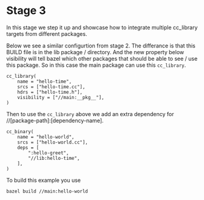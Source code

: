 # Stage 3

In this stage we step it up and showcase how to integrate multiple cc_library targets from different packages.

Below we see a similar configurtion from stage 2. The differance is that this BUILD file is in the lib package / directory. And the new property below visibility will tell bazel which other packages that should be able to see / use this package. So in this case the main package can use this ```cc_library```. 
```
cc_library(
    name = "hello-time",
    srcs = ["hello-time.cc"],
    hdrs = ["hello-time.h"],
    visibility = ["//main:__pkg__"],
)
```

Then to use the ```cc_library``` above we add an extra dependency for //[package-path]:[dependency-name].
```
cc_binary(
    name = "hello-world",
    srcs = ["hello-world.cc"],
    deps = [
        ":hello-greet",
        "//lib:hello-time",
    ],
)
```

To build this example you use
```
bazel build //main:hello-world
```
